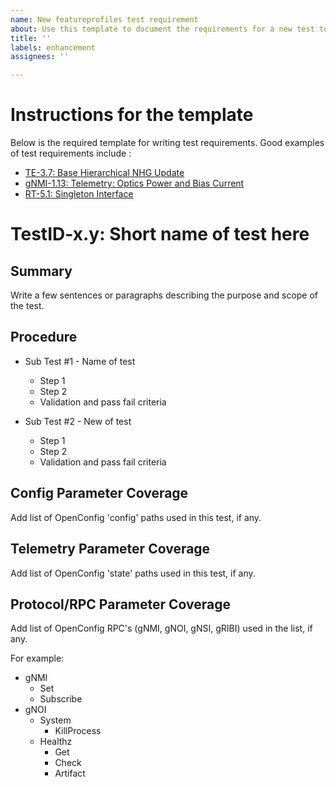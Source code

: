 ```yaml
---
name: New featureprofiles test requirement
about: Use this template to document the requirements for a new test to be implemented.
title: ''
labels: enhancement
assignees: ''

---
```


# Instructions for the template

Below is the required template for writing test requirements.  Good examples of test
requirements include :

* [TE-3.7: Base Hierarchical NHG Update](/feature/gribi/otg_tests/base_hierarchical_nhg_update/README.md)
* [gNMI-1.13: Telemetry: Optics Power and Bias Current](https://github.com/openconfig/featureprofiles/blob/main/feature/platform/tests/optics_power_and_bias_current_test/README.md)
* [RT-5.1: Singleton Interface](https://github.com/openconfig/featureprofiles/blob/main/feature/interface/singleton/otg_tests/singleton_test/README.md)

# TestID-x.y: Short name of test here

## Summary

Write a few sentences or paragraphs describing the purpose and scope of the test.

## Procedure

* Sub Test #1 - Name of test
  * Step 1
  * Step 2
  * Validation and pass fail criteria

* Sub Test #2 - New of test
  * Step 1
  * Step 2
  * Validation and pass fail criteria

## Config Parameter Coverage

Add list of OpenConfig 'config' paths used in this test, if any.

## Telemetry Parameter Coverage

Add list of OpenConfig 'state' paths used in this test, if any.

## Protocol/RPC Parameter Coverage

Add list of OpenConfig RPC's (gNMI, gNOI, gNSI, gRIBI) used in the list, if any.

For example:

* gNMI
  * Set
  * Subscribe
* gNOI
  * System
    * KillProcess
  * Healthz
    * Get
    * Check
    * Artifact
